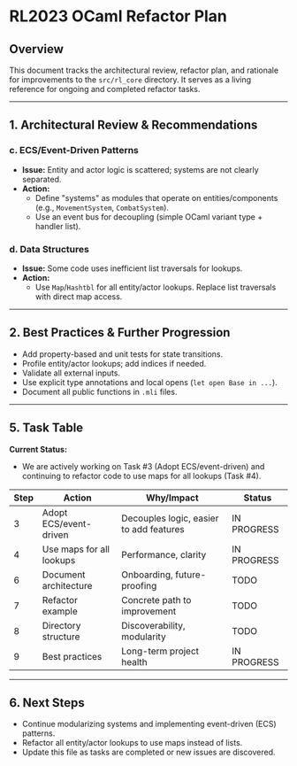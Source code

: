 # RL2023 OCaml Refactor Plan

## Overview

This document tracks the architectural review, refactor plan, and rationale for improvements to the `src/rl_core` directory. It serves as a living reference for ongoing and completed refactor tasks.

---

## 1. Architectural Review & Recommendations

### c. ECS/Event-Driven Patterns

- **Issue:** Entity and actor logic is scattered; systems are not clearly separated.
- **Action:**
  - Define "systems" as modules that operate on entities/components (e.g., `MovementSystem`, `CombatSystem`).
  - Use an event bus for decoupling (simple OCaml variant type + handler list).

### d. Data Structures

- **Issue:** Some code uses inefficient list traversals for lookups.
- **Action:**
  - Use `Map`/`Hashtbl` for all entity/actor lookups. Replace list traversals with direct map access.

---

## 2. Best Practices & Further Progression

- Add property-based and unit tests for state transitions.
- Profile entity/actor lookups; add indices if needed.
- Validate all external inputs.
- Use explicit type annotations and local opens (`let open Base in ...`).
- Document all public functions in `.mli` files.

---

## 5. Task Table

**Current Status:**

- We are actively working on Task #3 (Adopt ECS/event-driven) and continuing to refactor code to use maps for all lookups (Task #4).

| Step | Action | Why/Impact | Status |
|------|--------|------------|--------|
| 3 | Adopt ECS/event-driven | Decouples logic, easier to add features | IN PROGRESS |
| 4 | Use maps for all lookups | Performance, clarity | IN PROGRESS |
| 6 | Document architecture | Onboarding, future-proofing | TODO |
| 7 | Refactor example | Concrete path to improvement | TODO |
| 8 | Directory structure | Discoverability, modularity | TODO |
| 9 | Best practices | Long-term project health | IN PROGRESS |

---

## 6. Next Steps

- Continue modularizing systems and implementing event-driven (ECS) patterns.
- Refactor all entity/actor lookups to use maps instead of lists.
- Update this file as tasks are completed or new issues are discovered.
